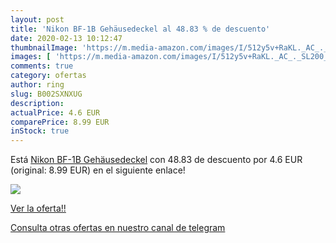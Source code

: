 ```yaml
---
layout: post
title: 'Nikon BF-1B Gehäusedeckel al 48.83 % de descuento'
date: 2020-02-13 10:12:47
thumbnailImage: 'https://m.media-amazon.com/images/I/512y5v+RaKL._AC_._SL200_.jpg'
images: [ 'https://m.media-amazon.com/images/I/512y5v+RaKL._AC_._SL200_.jpg' ]
comments: true
category: ofertas
author: ring
slug: B002SXNXUG
description:
actualPrice: 4.6 EUR
comparePrice: 8.99 EUR
inStock: true
---
```


Está [Nikon BF-1B Gehäusedeckel](https://www.amazon.com/dp/B002SXNXUG/?tag=redken08-20) con 48.83 de descuento por 4.6 EUR (original: 8.99 EUR) en el siguiente enlace!

[![](https://m.media-amazon.com/images/I/512y5v+RaKL._AC_._SL200_.jpg)](https://www.amazon.com/dp/B002SXNXUG/?tag=redken08-20)

[Ver la oferta!!](https://www.amazon.com/dp/B002SXNXUG/?tag=redken08-20)

[Consulta otras ofertas en nuestro canal de telegram](https://t.me/s/ofertas25)

